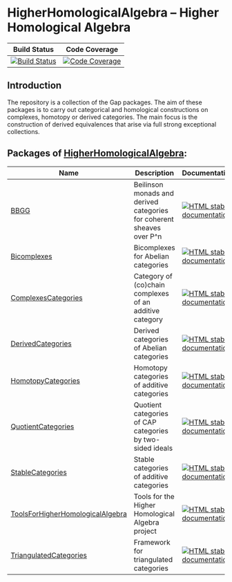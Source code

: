 <!-- BEGIN HEADER -->
# HigherHomologicalAlgebra – Higher Homological Algebra

| Build Status | Code Coverage |
| ------------ | ------------- |
| [![Build Status][tests-img]][tests-url] | [![Code Coverage][codecov-img]][codecov-url] |

<!-- END HEADER -->

Introduction
------------
The repository is a collection of the Gap packages. The aim of these packages is to carry out categorical and homological constructions on complexes, homotopy or derived categories. The main focus is the construction of derived equivalences that arise via full strong exceptional collections.

<!-- BEGIN FOOTER -->
## Packages of [HigherHomologicalAlgebra](/../../):
| Name | Description | Documentation |
| ---- | ----------- | ------------- |
| [BBGG](BBGG) | Beilinson monads and derived categories for coherent sheaves over P^n | [![HTML stable documentation][docs-BBGG-img]][docs-BBGG-url] |
| [Bicomplexes](Bicomplexes) | Bicomplexes for Abelian categories | [![HTML stable documentation][docs-Bicomplexes-img]][docs-Bicomplexes-url] |
| [ComplexesCategories](ComplexesCategories) | Category of (co)chain complexes of an additive category | [![HTML stable documentation][docs-ComplexesCategories-img]][docs-ComplexesCategories-url] |
| [DerivedCategories](DerivedCategories) | Derived categories of Abelian categories | [![HTML stable documentation][docs-DerivedCategories-img]][docs-DerivedCategories-url] |
| [HomotopyCategories](HomotopyCategories) | Homotopy categories of additive categories | [![HTML stable documentation][docs-HomotopyCategories-img]][docs-HomotopyCategories-url] |
| [QuotientCategories](QuotientCategories) | Quotient categories of CAP categories by two-sided ideals | [![HTML stable documentation][docs-QuotientCategories-img]][docs-QuotientCategories-url] |
| [StableCategories](StableCategories) | Stable categories of additive categories | [![HTML stable documentation][docs-StableCategories-img]][docs-StableCategories-url] |
| [ToolsForHigherHomologicalAlgebra](ToolsForHigherHomologicalAlgebra) | Tools for the Higher Homological Algebra project | [![HTML stable documentation][docs-ToolsForHigherHomologicalAlgebra-img]][docs-ToolsForHigherHomologicalAlgebra-url] |
| [TriangulatedCategories](TriangulatedCategories) | Framework for triangulated categories | [![HTML stable documentation][docs-TriangulatedCategories-img]][docs-TriangulatedCategories-url] |

[docs-BBGG-img]: https://img.shields.io/badge/HTML-stable-blue.svg
[docs-BBGG-url]: https://homalg-project.github.io/HigherHomologicalAlgebra/BBGG/doc/chap0_mj.html

[docs-Bicomplexes-img]: https://img.shields.io/badge/HTML-stable-blue.svg
[docs-Bicomplexes-url]: https://homalg-project.github.io/HigherHomologicalAlgebra/Bicomplexes/doc/chap0_mj.html

[docs-ComplexesCategories-img]: https://img.shields.io/badge/HTML-stable-blue.svg
[docs-ComplexesCategories-url]: https://homalg-project.github.io/HigherHomologicalAlgebra/ComplexesCategories/doc/chap0_mj.html

[docs-DerivedCategories-img]: https://img.shields.io/badge/HTML-stable-blue.svg
[docs-DerivedCategories-url]: https://homalg-project.github.io/HigherHomologicalAlgebra/DerivedCategories/doc/chap0_mj.html

[docs-HomotopyCategories-img]: https://img.shields.io/badge/HTML-stable-blue.svg
[docs-HomotopyCategories-url]: https://homalg-project.github.io/HigherHomologicalAlgebra/HomotopyCategories/doc/chap0_mj.html

[docs-QuotientCategories-img]: https://img.shields.io/badge/HTML-stable-blue.svg
[docs-QuotientCategories-url]: https://homalg-project.github.io/HigherHomologicalAlgebra/QuotientCategories/doc/chap0_mj.html

[docs-StableCategories-img]: https://img.shields.io/badge/HTML-stable-blue.svg
[docs-StableCategories-url]: https://homalg-project.github.io/HigherHomologicalAlgebra/StableCategories/doc/chap0_mj.html

[docs-ToolsForHigherHomologicalAlgebra-img]: https://img.shields.io/badge/HTML-stable-blue.svg
[docs-ToolsForHigherHomologicalAlgebra-url]: https://homalg-project.github.io/HigherHomologicalAlgebra/ToolsForHigherHomologicalAlgebra/doc/chap0_mj.html

[docs-TriangulatedCategories-img]: https://img.shields.io/badge/HTML-stable-blue.svg
[docs-TriangulatedCategories-url]: https://homalg-project.github.io/HigherHomologicalAlgebra/TriangulatedCategories/doc/chap0_mj.html

[tests-img]: https://github.com/homalg-project/HigherHomologicalAlgebra/workflows/Tests/badge.svg?branch=master
[tests-url]: https://github.com/homalg-project/HigherHomologicalAlgebra/actions?query=workflow%3ATests+branch%3Amaster

[codecov-img]: https://codecov.io/gh/homalg-project/HigherHomologicalAlgebra/branch/master/graph/badge.svg
[codecov-url]: https://codecov.io/gh/homalg-project/HigherHomologicalAlgebra
<!-- END FOOTER -->
